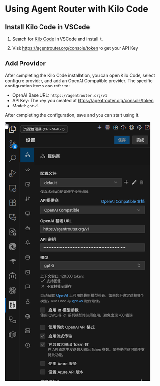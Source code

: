 # Using Agent Router with Kilo Code


## Install Kilo Code in VSCode

1. Search for [Kilo Code](https://marketplace.visualstudio.com/items?itemName=kilocode.Kilo-Code) in VSCode and install it.

2. Visit https://agentrouter.org/console/token to get your API Key


## Add Provider

After completing the Kilo Code installation, you can open Kilo Code, select configure provider, and add an OpenAI Compatible provider. The specific configuration items can refer to:


- OpenAI Base URL: `https://agentrouter.org/v1`
- API Key: The key you created at https://agentrouter.org/console/token
- Model: `gpt-5`

After completing the configuration, save and you can start using it.


![](../img/kilocode.png)

